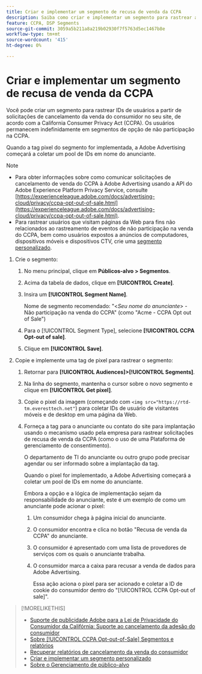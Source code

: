 ```yaml
---
title: Criar e implementar um segmento de recusa de venda da CCPA
description: Saiba como criar e implementar um segmento para rastrear as IDs de usuários das solicitações de cancelamento da venda do consumidor.
feature: CCPA, DSP Segments
source-git-commit: 3059a5b211a8a219b02930f7f5763d5ec1467b8e
workflow-type: tm+mt
source-wordcount: '415'
ht-degree: 0%

---
```


# Criar e implementar um segmento de recusa de venda da CCPA

Você pode criar um segmento para rastrear IDs de usuários a partir de solicitações de cancelamento da venda do consumidor no seu site, de acordo com a California Consumer Privacy Act (CCPA). Os usuários permanecem indefinidamente em segmentos de opção de não participação na CCPA.

Quando a tag pixel do segmento for implementada, a Adobe Advertising começará a coletar um pool de IDs em nome do anunciante.

>[!NOTE]
>
>* Para obter informações sobre como comunicar solicitações de cancelamento de venda do CCPA à Adobe Advertising usando a API do Adobe Experience Platform Privacy Service, consulte [https://experienceleague.adobe.com/docs/advertising-cloud/privacy/ccpa-opt-out-of-sale.html](https://experienceleague.adobe.com/docs/advertising-cloud/privacy/ccpa-opt-out-of-sale.html).
>* Para rastrear usuários que visitam páginas da Web para fins não relacionados ao rastreamento de eventos de não participação na venda do CCPA, bem como usuários expostos a anúncios de computadores, dispositivos móveis e dispositivos CTV, crie uma [segmento personalizado](/help/dsp/audiences/custom-segment-create.md).


1. Crie o segmento:

   1. No menu principal, clique em **Públicos-alvo > Segmentos**.

   1. Acima da tabela de dados, clique em **[!UICONTROL Create]**.

   1. Insira um **[!UICONTROL Segment Name]**.

      Nome de segmento recomendado: &quot;&lt;*Seu nome do anunciante*> - Não participação na venda do CCPA&quot; (como &quot;Acme - CCPA Opt out of Sale&quot;)

   1. Para o [!UICONTROL Segment Type], selecione **[!UICONTROL CCPA Opt-out of sale]**.

   1. Clique em **[!UICONTROL Save]**.

1. Copie e implemente uma tag de pixel para rastrear o segmento:

   1. Retornar para **[!UICONTROL Audiences]>[!UICONTROL Segments]**.

   1. Na linha do segmento, mantenha o cursor sobre o novo segmento e clique em **[!UICONTROL Get pixel]**.

   1. Copie o pixel da imagem (começando com `<img src="https://rtd-tm.everesttech.net"`) para coletar IDs de usuário de visitantes móveis e de desktop em uma página da Web.

   1. Forneça a tag para o anunciante ou contato do site para implantação usando o mecanismo usado pela empresa para rastrear solicitações de recusa de venda da CCPA (como o uso de uma Plataforma de gerenciamento de consentimento).

      O departamento de TI do anunciante ou outro grupo pode precisar agendar ou ser informado sobre a implantação da tag.

      Quando o pixel for implementado, a Adobe Advertising começará a coletar um pool de IDs em nome do anunciante.

      Embora a opção e a lógica de implementação sejam da responsabilidade do anunciante, este é um exemplo de como um anunciante pode acionar o pixel:

      1. Um consumidor chega à página inicial do anunciante.
      1. O consumidor encontra e clica no botão &quot;Recusa de venda da CCPA&quot; do anunciante.
      1. O consumidor é apresentado com uma lista de provedores de serviços com os quais o anunciante trabalha.
      1. O consumidor marca a caixa para recusar a venda de dados para Adobe Advertising.

         Essa ação aciona o pixel para ser acionado e coletar a ID de cookie do consumidor dentro do &quot;[!UICONTROL CCPA Opt-out of sale]&quot;.

>[!MORELIKETHIS]
>
>* [Suporte de publicidade Adobe para a Lei de Privacidade do Consumidor da Califórnia: Suporte ao cancelamento da adesão do consumidor](/help/privacy/ccpa-opt-out-of-sale.md)
>* [Sobre [!UICONTROL CCPA Opt-out-of-Sale] Segmentos e relatórios](ccpa-opt-out-about.md)
>* [Recuperar relatórios de cancelamento da venda do consumidor](ccpa-opt-out-segment-report-retrieve.md)
>* [Criar e implementar um segmento personalizado](custom-segment-create.md)
>* [Sobre o Gerenciamento de público-alvo](audience-about.md)

